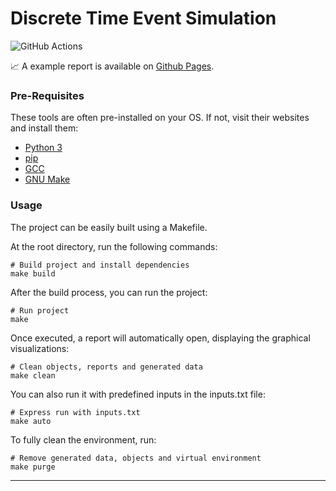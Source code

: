# Discrete Time Event Simulation

![GitHub Actions](https://github.com/otaviofbrito/discrete-time-event-simulation/actions/workflows/makefile.yml/badge.svg)

:chart_with_upwards_trend: A example report is available on [Github Pages](https://otaviofbrito.github.io/discrete-time-event-simulation/).


### Pre-Requisites
These tools are often pre-installed on your OS. If not, visit their websites and install them:
- [Python 3](https://www.python.org/downloads/source/)
- [pip](https://pypi.org/project/pip/)
- [GCC](https://gcc.gnu.org/install/)
- [GNU Make](https://www.gnu.org/software/make/)

### Usage
The project can be easily built using a Makefile.

At the root directory, run the following commands:
```shell
# Build project and install dependencies
make build
```

After the build process, you can run the project:

```shell
# Run project
make
```

Once executed, a report will automatically open, displaying the graphical visualizations:

```shell
# Clean objects, reports and generated data
make clean
```

You can also run it with predefined inputs in the inputs.txt file:
```shell
# Express run with inputs.txt
make auto
```

To fully clean the environment, run:
```shell
# Remove generated data, objects and virtual environment
make purge
```


---